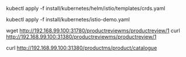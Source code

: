 kubectl apply -f install/kubernetes/helm/istio/templates/crds.yaml

kubectl apply -f install/kubernetes/istio-demo.yaml

wget http://192.168.99.100:31780/productreviewms/productreview/1
curl http://192.168.99.100:31380/productreviewms/productreview/1

curl http://192.168.99.100:31380/productms/product/catalogue

